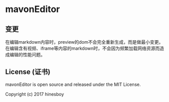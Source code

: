 # mavonEditor

## 变更
在编辑markdown内容时，preview的dom不会完全重新生成，而是做最小变更。在编辑含有视频、iframe等内容的markdown时，不会因为频繁加载网络资源而造成编辑的性能问题。


## License (证书)

mavonEditor is open source and released under the MIT License.

Copyright (c) 2017 hinesboy
